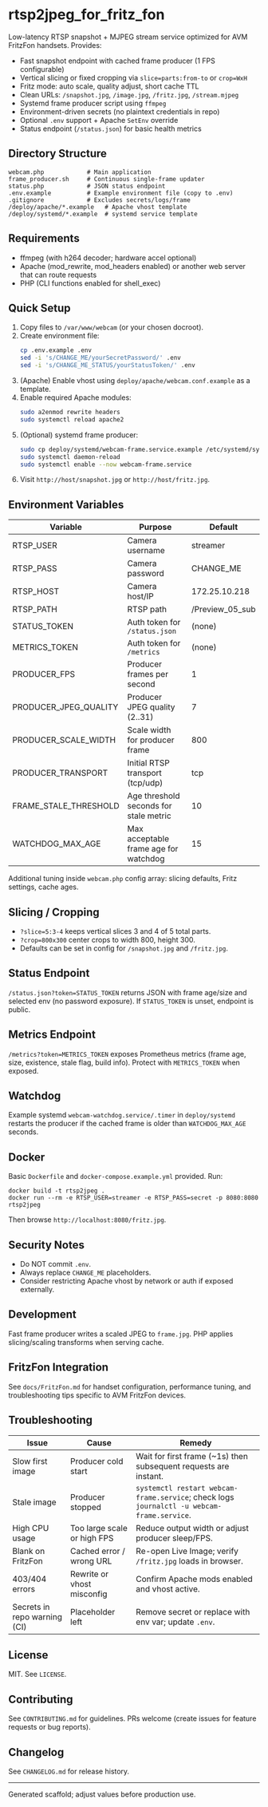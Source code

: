 # rtsp2jpeg_for_fritz_fon


Low-latency RTSP snapshot + MJPEG stream service optimized for AVM FritzFon handsets. Provides:

- Fast snapshot endpoint with cached frame producer (1 FPS configurable)
- Vertical slicing or fixed cropping via `slice=parts:from-to` or `crop=WxH`
- Fritz mode: auto scale, quality adjust, short cache TTL
- Clean URLs: `/snapshot.jpg`, `/image.jpg`, `/fritz.jpg`, `/stream.mjpeg`
- Systemd frame producer script using `ffmpeg`
- Environment-driven secrets (no plaintext credentials in repo)
- Optional `.env` support + Apache `SetEnv` override
- Status endpoint (`/status.json`) for basic health metrics

## Directory Structure
```
webcam.php            # Main application
frame_producer.sh     # Continuous single-frame updater
status.php            # JSON status endpoint
.env.example          # Example environment file (copy to .env)
.gitignore            # Excludes secrets/logs/frame
/deploy/apache/*.example   # Apache vhost template
/deploy/systemd/*.example  # systemd service template
```

## Requirements
- ffmpeg (with h264 decoder; hardware accel optional)
- Apache (mod_rewrite, mod_headers enabled) or another web server that can route requests
- PHP (CLI functions enabled for shell_exec)

## Quick Setup
1. Copy files to `/var/www/webcam` (or your chosen docroot).
2. Create environment file:
   ```bash
   cp .env.example .env
   sed -i 's/CHANGE_ME/yourSecretPassword/' .env
   sed -i 's/CHANGE_ME_STATUS/yourStatusToken/' .env
   ```
3. (Apache) Enable vhost using `deploy/apache/webcam.conf.example` as a template.
4. Enable required Apache modules:
   ```bash
   sudo a2enmod rewrite headers
   sudo systemctl reload apache2
   ```
5. (Optional) systemd frame producer:
   ```bash
   sudo cp deploy/systemd/webcam-frame.service.example /etc/systemd/system/webcam-frame.service
   sudo systemctl daemon-reload
   sudo systemctl enable --now webcam-frame.service
   ```
6. Visit `http://host/snapshot.jpg` or `http://host/fritz.jpg`.

## Environment Variables
| Variable | Purpose | Default |
|----------|---------|---------|
| RTSP_USER | Camera username | streamer |
| RTSP_PASS | Camera password | CHANGE_ME |
| RTSP_HOST | Camera host/IP | 172.25.10.218 |
| RTSP_PATH | RTSP path | /Preview_05_sub |
| STATUS_TOKEN | Auth token for `/status.json` | (none) |
| METRICS_TOKEN | Auth token for `/metrics` | (none) |
| PRODUCER_FPS | Producer frames per second | 1 |
| PRODUCER_JPEG_QUALITY | Producer JPEG quality (2..31) | 7 |
| PRODUCER_SCALE_WIDTH | Scale width for producer frame | 800 |
| PRODUCER_TRANSPORT | Initial RTSP transport (tcp/udp) | tcp |
| FRAME_STALE_THRESHOLD | Age threshold seconds for stale metric | 10 |
| WATCHDOG_MAX_AGE | Max acceptable frame age for watchdog | 15 |

Additional tuning inside `webcam.php` config array: slicing defaults, Fritz settings, cache ages.

## Slicing / Cropping
- `?slice=5:3-4` keeps vertical slices 3 and 4 of 5 total parts.
- `?crop=800x300` center crops to width 800, height 300.
- Defaults can be set in config for `/snapshot.jpg` and `/fritz.jpg`.

## Status Endpoint
`/status.json?token=STATUS_TOKEN` returns JSON with frame age/size and selected env (no password exposure).
If `STATUS_TOKEN` is unset, endpoint is public.

## Metrics Endpoint
`/metrics?token=METRICS_TOKEN` exposes Prometheus metrics (frame age, size, existence, stale flag, build info). Protect with `METRICS_TOKEN` when exposed.

## Watchdog
Example systemd `webcam-watchdog.service/.timer` in `deploy/systemd` restarts the producer if the cached frame is older than `WATCHDOG_MAX_AGE` seconds.

## Docker
Basic `Dockerfile` and `docker-compose.example.yml` provided. Run:
```
docker build -t rtsp2jpeg .
docker run --rm -e RTSP_USER=streamer -e RTSP_PASS=secret -p 8080:8080 rtsp2jpeg
```
Then browse `http://localhost:8080/fritz.jpg`.

## Security Notes
- Do NOT commit `.env`.
- Always replace `CHANGE_ME` placeholders.
- Consider restricting Apache vhost by network or auth if exposed externally.

## Development
Fast frame producer writes a scaled JPEG to `frame.jpg`. PHP applies slicing/scaling transforms when serving cache.

## FritzFon Integration
See `docs/FritzFon.md` for handset configuration, performance tuning, and troubleshooting tips specific to AVM FritzFon devices.

## Troubleshooting
| Issue | Cause | Remedy |
|-------|-------|--------|
| Slow first image | Producer cold start | Wait for first frame (~1s) then subsequent requests are instant. |
| Stale image | Producer stopped | `systemctl restart webcam-frame.service`; check logs `journalctl -u webcam-frame.service`. |
| High CPU usage | Too large scale or high FPS | Reduce output width or adjust producer sleep/FPS. |
| Blank on FritzFon | Cached error / wrong URL | Re-open Live Image; verify `/fritz.jpg` loads in browser. |
| 403/404 errors | Rewrite or vhost misconfig | Confirm Apache mods enabled and vhost active. |
| Secrets in repo warning (CI) | Placeholder left | Remove secret or replace with env var; update `.env`. |

## License
MIT. See `LICENSE`.

## Contributing
See `CONTRIBUTING.md` for guidelines. PRs welcome (create issues for feature requests or bug reports).

## Changelog
See `CHANGELOG.md` for release history.

---
Generated scaffold; adjust values before production use.
